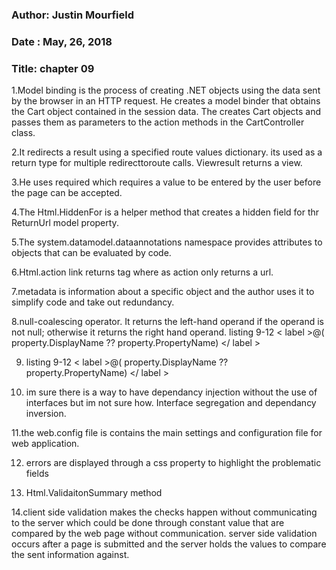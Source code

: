 ### Author: Justin Mourfield
### Date : May, 26, 2018
### Title: chapter 09

1.Model binding is the process of creating .NET objects using the data sent by the browser in an HTTP request. He creates a model binder that obtains the Cart object contained in the session data. The creates Cart objects and passes them as parameters to the action methods in the CartController class.

2.It redirects a result using a specified route values dictionary. its used as a return type for multiple redirecttoroute calls. Viewresult returns a view.

3.He uses required which requires a value to be entered by the user before the page can be accepted.

4.The Html.HiddenFor is a helper method that creates a hidden field for thr ReturnUrl model property.

5.The system.datamodel.dataannotations namespace provides attributes to objects that can be evaluated by code.

6.Html.action link returns <a href=".."><a/> tag where as action only returns a url.

7.metadata is information about a specific object and the author uses it to simplify code and take out redundancy.

8.null-coalescing operator. It returns the left-hand operand if the operand is not null; otherwise it returns the right hand operand. listing 9-12 < label >@( property.DisplayName ?? property.PropertyName) </ label >

9. listing 9-12 < label >@( property.DisplayName ?? property.PropertyName) </ label >

10. im sure there is a way to have dependancy injection without the use of interfaces but im not sure how. Interface segregation and dependancy inversion.

11.the web.config file is contains the main settings and configuration file for web application.

12. errors are displayed through a css property to highlight the problematic fields

13. Html.ValidaitonSummary method

14.client side validation makes the checks happen without communicating to the server which could be done through constant value that are compared by the web page without communication. server side validation occurs after a page is submitted and the server holds the values to compare the sent information against. 